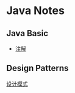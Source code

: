 # Java Notes

## Java Basic

- [注解](./src/main/java/basic/annotation/README.md)

## Design Patterns

[设计模式](./src/main/java/design/patterns/README.md)
